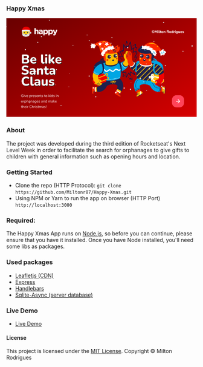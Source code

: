 ### Happy Xmas

![Screen Shot](https://github.com/Miltonr87/Happy-Xmas/blob/main/Happy%20Xmas.png)

### About

The project was developed during the third edition of Rocketseat's Next Level Week in order to facilitate the search for orphanages to give gifts to children with general information such as opening hours and location. 

### Getting Started

- Clone the repo (HTTP Protocol): ```git clone https://github.com/Miltonr87/Happy-Xmas.git```
- Using NPM or Yarn to run the app on browser (HTTP Port) ```http://localhost:3000``` 

### Required:
The Happy Xmas App runs on [Node.js](https://nodejs.org/), so before you can continue, please ensure that you have it installed. Once you have Node installed, you'll need some libs as packages.

### Used packages
- [Leafletjs (CDN)](https://leafletjs.com/index.html)
- [Express](https://expressjs.com/)
- [Handlebars](https://handlebarsjs.com/)
- [Sqlite-Async (server database)](https://www.npmjs.com/package/sqlite-async)

### Live Demo 

- [Live Demo](happy-xmas.herokuapp.com)

#### License

This project is licensed under the [MIT License](https://magno.mit-license.org/2018). Copyright © Milton Rodrigues
